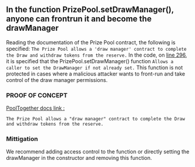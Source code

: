 ## In the function PrizePool.setDrawManager(), anyone can frontrun it and become the drawManager
Reading the documentation of the Prize Pool contract, the following is specified: `The Prize Pool allows a 'draw manager' contract to complete the Draw and withdraw tokens from the reserve.` In the code, on [line 296](https://github.com/GenerationSoftware/pt-v5-prize-pool/blob/4bc8a12b857856828c018510b5500d722b79ca3a/src/PrizePool.sol#L296), it is specified that the PrizePool.setDrawManager() function `Allows a caller to set the DrawManager if not already set.` This function is not protected in cases where a malicious attacker wants to front-run and take control of the draw manager permissions.

### PROOF OF CONCEPT
[PoolTogether docs link :](https://dev.pooltogether.com/protocol/next/design/prize-pool#incentivized-draws)
```text
The Prize Pool allows a "draw manager" contract to complete the Draw and withdraw tokens from the reserve. 
```

### Mittigation 
We recommend adding access control to the function or directly setting the drawManager in the constructor and removing this function.
